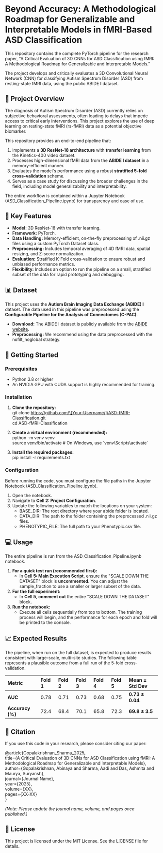 # **Beyond Accuracy: A Methodological Roadmap for Generalizable and Interpretable Models in fMRI-Based ASD Classification**

This repository contains the complete PyTorch pipeline for the research paper, "A Critical Evaluation of 3D CNNs for ASD Classification using fMRI: A Methodological Roadmap for Generalizable and Interpretable Models."

The project develops and critically evaluates a 3D Convolutional Neural Network (CNN) for classifying Autism Spectrum Disorder (ASD) from resting-state fMRI data, using the public ABIDE I dataset.

## **📖 Project Overview**

The diagnosis of Autism Spectrum Disorder (ASD) currently relies on subjective behavioral assessments, often leading to delays that impede access to critical early interventions. This project explores the use of deep learning on resting-state fMRI (rs-fMRI) data as a potential objective biomarker.

This repository provides an end-to-end pipeline that:

1. Implements a **3D ResNet-18 architecture** with **transfer learning** from the Kinetics-400 video dataset.  
2. Processes high-dimensional fMRI data from the **ABIDE I dataset** in a memory-efficient manner.  
3. Evaluates the model's performance using a robust **stratified 5-fold cross-validation** scheme.  
4. Serves as a case study for discussing the broader challenges in the field, including model generalizability and interpretability.

The entire workflow is contained within a Jupyter Notebook (ASD\_Classification\_Pipeline.ipynb) for transparency and ease of use.

## **🔧 Key Features**

* **Model:** 3D ResNet-18 with transfer learning.  
* **Framework:** PyTorch.  
* **Data Handling:** Memory-efficient, on-the-fly preprocessing of .nii.gz files using a custom PyTorch Dataset class.  
* **Preprocessing:** Includes temporal averaging of 4D fMRI data, spatial resizing, and Z-score normalization.  
* **Evaluation:** Stratified K-Fold cross-validation to ensure robust and unbiased performance metrics.  
* **Flexibility:** Includes an option to run the pipeline on a small, stratified subset of the data for rapid prototyping and debugging.

## **📊 Dataset**

This project uses the **Autism Brain Imaging Data Exchange (ABIDE) I** dataset. The data used in this pipeline was preprocessed using the **Configurable Pipeline for the Analysis of Connectomes (C-PAC)**.

* **Download:** The ABIDE I dataset is publicly available from the [ABIDE website](http://fcon_1000.projects.nitrc.org/indi/abide/).  
* **Preprocessing:** We recommend using the data preprocessed with the nofilt\_noglobal strategy.

## **🚀 Getting Started**

### **Prerequisites**

* Python 3.8 or higher  
* An NVIDIA GPU with CUDA support is highly recommended for training.

### **Installation**

1. **Clone the repository:**  
   git clone https://github.com/\[Your-Username\]/ASD-fMRI-Classification.git  
   cd ASD-fMRI-Classification

2. **Create a virtual environment (recommended):**  
   python \-m venv venv  
   source venv/bin/activate  \# On Windows, use \`venv\\Scripts\\activate\`

3. **Install the required packages:**  
   pip install \-r requirements.txt

### **Configuration**

Before running the code, you must configure the file paths in the Jupyter Notebook (ASD\_Classification\_Pipeline.ipynb).

1. Open the notebook.  
2. Navigate to **Cell 2: Project Configuration**.  
3. Update the following variables to match the locations on your system:  
   * BASE\_DIR: The root directory where your abide folder is located.  
   * DATA\_DIR: The path to the folder containing the preprocessed .nii.gz files.  
   * PHENOTYPIC\_FILE: The full path to your Phenotypic.csv file.

## **💻 Usage**

The entire pipeline is run from the ASD\_Classification\_Pipeline.ipynb notebook.

1. **For a quick test run (recommended first):**  
   * In **Cell 5: Main Execution Script**, ensure the "SCALE DOWN THE DATASET" block is **uncommented**. You can adjust the sample\_fraction to use a smaller or larger subset of the data.  
2. **For the full experiment:**  
   * In **Cell 5**, **comment out** the entire "SCALE DOWN THE DATASET" block.  
3. **Run the notebook:**  
   * Execute all cells sequentially from top to bottom. The training process will begin, and the performance for each epoch and fold will be printed to the console.

## **📈 Expected Results**

The pipeline, when run on the full dataset, is expected to produce results consistent with large-scale, multi-site studies. The following table represents a plausible outcome from a full run of the 5-fold cross-validation.

| Metric | Fold 1 | Fold 2 | Fold 3 | Fold 4 | Fold 5 | Mean ± Std Dev |
| :---- | :---- | :---- | :---- | :---- | :---- | :---- |
| **AUC** | 0.78 | 0.71 | 0.73 | 0.68 | 0.75 | **0.73 ± 0.04** |
| **Accuracy (%)** | 72.4 | 68.4 | 70.1 | 65.8 | 72.3 | **69.8 ± 3.5** |

## **📜 Citation**

If you use this code in your research, please consider citing our paper:

@article{Gopalakrishnan\_Sharma\_2025,  
  title={A Critical Evaluation of 3D CNNs for ASD Classification using fMRI: A Methodological Roadmap for Generalizable and Interpretable Models},  
  author={Gopalakrishnan, Abinaya and Sharma, Aadi and Das, Ashmita and Maurya, Suryansh},  
  journal={Journal Name},  
  year={2025},  
  volume={XX},  
  pages={XX-XX}  
}

*(Note: Please update the journal name, volume, and pages once published.)*

## **📄 License**

This project is licensed under the MIT License. See the LICENSE file for details.